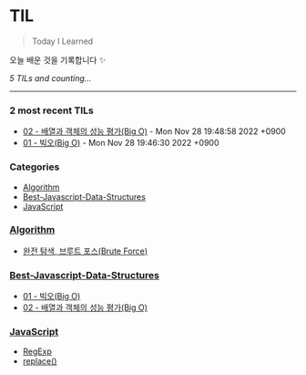 # TIL
> Today I Learned

오늘 배운 것을 기록합니다 ✨


_5 TILs and counting..._

---

### 2 most recent TILs

- [02 - 배열과 객체의 성능 평가(Big O)](Best-Javascript-Data-Structures/02-Analyzing-Performance-of-Arrays-and-Objects.md) - Mon Nov 28 19:48:58 2022 +0900
- [01 - 빅오(Big O)](Best-Javascript-Data-Structures/01-Big-O.md) - Mon Nov 28 19:46:30 2022 +0900

### Categories

- [Algorithm](#Algorithm)
- [Best-Javascript-Data-Structures](#Best-Javascript-Data-Structures)
- [JavaScript](#JavaScript)

### [Algorithm](#Algorithm)
- [완전 탐색, 브루트 포스(Brute Force)](Algorithm/Brute-Force.md)

### [Best-Javascript-Data-Structures](#Best-Javascript-Data-Structures)
- [01 - 빅오(Big O)](Best-Javascript-Data-Structures/01-Big-O.md)
- [02 - 배열과 객체의 성능 평가(Big O)](Best-Javascript-Data-Structures/02-Analyzing-Performance-of-Arrays-and-Objects.md)

### [JavaScript](#JavaScript)
- [RegExp](JavaScript/RegExp.md)
- [replace()](JavaScript/Replace.md)

[1]: https://simonwillison.net/2020/Apr/20/self-rewriting-readme/
[2]: https://github.com/jbranchaud/til

